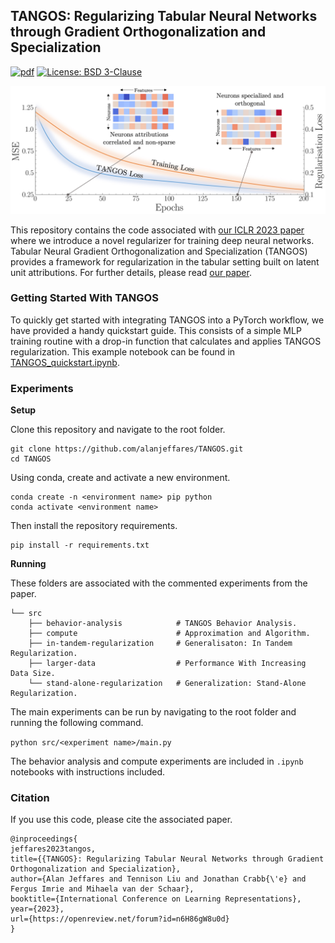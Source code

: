## TANGOS: Regularizing Tabular Neural Networks through Gradient Orthogonalization and Specialization

[![pdf](https://img.shields.io/badge/PDF-ICLR%202023-red)](https://openreview.net/forum?id=n6H86gW8u0d)
[![License: BSD 3-Clause](https://img.shields.io/badge/License-BSD-blue.svg)](https://github.com/alanjeffares/TANGOS/blob/main/LICENSE)

![TANGOS](figure.jpg?raw=true "TANGOS")

This repository contains the code associated with [our ICLR 2023 paper](https://openreview.net/forum?id=n6H86gW8u0d) where we introduce a novel regularizer for training deep neural networks. Tabular Neural Gradient Orthogonalization and Specialization (TANGOS) provides a framework for regularization in the tabular setting built on latent unit attributions. For further details, please read [our paper](https://openreview.net/forum?id=n6H86gW8u0d).


### Getting Started With TANGOS
To quickly get started with integrating TANGOS into a PyTorch workflow, we have provided a handy quickstart guide. This consists of a simple MLP training routine with a drop-in function that calculates and applies TANGOS regularization. This example notebook can be found in [TANGOS_quickstart.ipynb](https://github.com/alanjeffares/TANGOS/blob/main/TANGOS_quickstart.ipynb).

### Experiments
**Setup**

Clone this repository and navigate to the root folder.
```
git clone https://github.com/alanjeffares/TANGOS.git
cd TANGOS
```
Using conda, create and activate a new environment. 
```
conda create -n <environment name> pip python
conda activate <environment name>
```
Then install the repository requirements.
```
pip install -r requirements.txt
```

**Running**

These folders are associated with the commented experiments from the paper.
```
└── src
    ├── behavior-analysis            # TANGOS Behavior Analysis.
    ├── compute                      # Approximation and Algorithm.
    ├── in-tandem-regularization     # Generalisaton: In Tandem Regularization.
    ├── larger-data                  # Performance With Increasing Data Size.
    └── stand-alone-regularization   # Generalization: Stand-Alone Regularization.
```

The main experiments can be run by navigating to the root folder and running the following command.

```python src/<experiment name>/main.py```

The behavior analysis and compute experiments are included in ```.ipynb``` notebooks with instructions included.

### Citation
If you use this code, please cite the associated paper.
```
@inproceedings{
jeffares2023tangos,
title={{TANGOS}: Regularizing Tabular Neural Networks through Gradient Orthogonalization and Specialization},
author={Alan Jeffares and Tennison Liu and Jonathan Crabb{\'e} and Fergus Imrie and Mihaela van der Schaar},
booktitle={International Conference on Learning Representations},
year={2023},
url={https://openreview.net/forum?id=n6H86gW8u0d}
}
```

